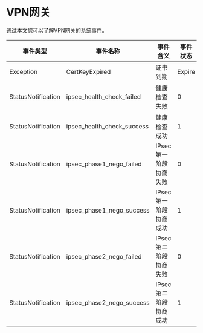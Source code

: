 # VPN网关

通过本文您可以了解VPN网关的系统事件。

|事件类型|事件名称|事件含义|事件状态|事件等级|
|----|----|----|----|----|
|Exception|CertKeyExpired|证书到期|Expire|Critical|
|StatusNotification|ipsec\_health\_check\_failed|健康检查失败|0|Warn|
|StatusNotification|ipsec\_health\_check\_success|健康检查成功|1|Info|
|StatusNotification|ipsec\_phase1\_nego\_failed|IPsec第一阶段协商失败|0|Warn|
|StatusNotification|ipsec\_phase1\_nego\_success|IPsec第一阶段协商成功|1|Info|
|StatusNotification|ipsec\_phase2\_nego\_failed|IPsec第二阶段协商失败|0|Warn|
|StatusNotification|ipsec\_phase2\_nego\_success|IPsec第二阶段协商成功|1|Info|


